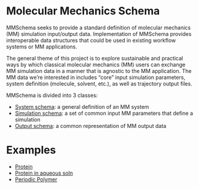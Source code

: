 Molecular Mechanics Schema
==========================
MMSchema seeks to provide a standard definition of molecular mechanics (MM) simulation input/output data. Implementation of MMSchema provides interoperable data structures that could be used in existing workflow systems or MM applications.

The general theme of this project is to explore sustainable and practical ways by which classical molecular mechanics (MM) users can exchange MM simulation data in a manner that is agnostic to the MM application. The MM data we’re interested in includes “core” input simulation parameters, system definition (molecule, solvent, etc.), as well as trajectory output files.

MMSchema is divided into 3 classes:
* [System schema](mmschema/system.md): a general definition of an MM system
* [Simulation schema](mmschema/simulation.md): a set of common input MM parameters that define a simulation
* [Output schema](mmschema/output.md): a common representation of MM output data

Examples
========
* [Protein](data/alanine/protein.md)
* [Protein in aqueous soln](data/alanine/protein_aq.md)
* [Periodic Polymer](data/polyeth/polymer.md)
